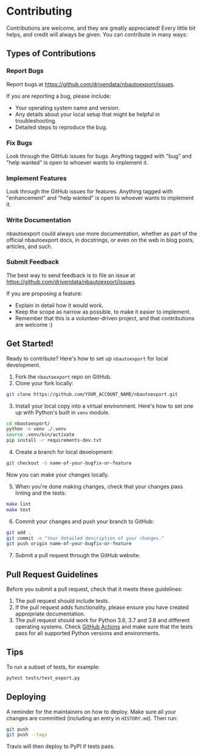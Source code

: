 # Contributing

Contributions are welcome, and they are greatly appreciated! Every little bit helps, and credit will always be given. You can contribute in many ways:

## Types of Contributions

### Report Bugs

Report bugs at https://github.com/drivendata/nbautoexport/issues.

If you are reporting a bug, please include:

- Your operating system name and version.
- Any details about your local setup that might be helpful in troubleshooting.
- Detailed steps to reproduce the bug.

### Fix Bugs

Look through the GitHub issues for bugs. Anything tagged with "bug" and "help
wanted" is open to whoever wants to implement it.

### Implement Features

Look through the GitHub issues for features. Anything tagged with "enhancement"
and "help wanted" is open to whoever wants to implement it.

### Write Documentation

nbautoexport could always use more documentation, whether as part of the official nbautoexport docs, in docstrings, or even on the web in blog posts, articles, and such.

### Submit Feedback

The best way to send feedback is to file an issue at https://github.com/drivendata/nbautoexport/issues.

If you are proposing a feature:

- Explain in detail how it would work.
- Keep the scope as narrow as possible, to make it easier to implement.
- Remember that this is a volunteer-driven project, and that contributions
  are welcome :)

## Get Started!

Ready to contribute? Here's how to set up `nbautoexport` for local development.

1. Fork the `nbautoexport` repo on GitHub.
2. Clone your fork locally:

```bash
git clone https://github.com/YOUR_ACCOUNT_NAME/nbautoexport.git
```

3. Install your local copy into a virtual environment. Here's how to set one up with Python's built in `venv` module.

```bash
cd nbautoexport/
python -m venv ./.venv
source .venv/bin/activate
pip install -r requirements-dev.txt
```

4. Create a branch for local development:

```bash
git checkout -b name-of-your-bugfix-or-feature
```

Now you can make your changes locally.

5. When you're done making changes, check that your changes pass linting and the tests:

```bash
make lint
make test
```

6. Commit your changes and push your branch to GitHub:

```bash
git add .
git commit -m "Your detailed description of your changes."
git push origin name-of-your-bugfix-or-feature
```

7. Submit a pull request through the GitHub website.

## Pull Request Guidelines

Before you submit a pull request, check that it meets these guidelines:

1. The pull request should include tests.
2. If the pull request adds functionality, please ensure you have created appropriate documentation.
3. The pull request should work for Python 3.6, 3.7 and 3.8 and different operating systems. Check [GitHub Actions](https://github.com/drivendataorg/nbautoexport/actions?query=event%3Apull_request+workflow%3Atests) and make sure that the tests pass for all supported Python versions and environments.

## Tips

To run a subset of tests, for example:

```bash
pytest tests/test_export.py
```

## Deploying

A reminder for the maintainers on how to deploy. Make sure all your changes are committed (including an entry in `HISTORY.md`). Then run:

```bash
git push
git push --tags
```

Travis will then deploy to PyPI if tests pass.
